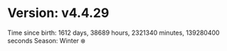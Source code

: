 # Version: v4.4.29
Time since birth: 1612 days, 38689 hours, 2321340 minutes, 139280400 seconds
Season: Winter ❄️
